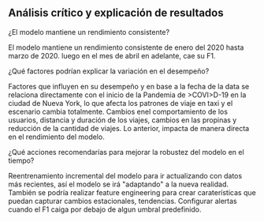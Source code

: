 ## Análisis crítico y explicación de resultados

¿El modelo mantiene un rendimiento consistente?

El modelo mantiene un rendimiento consistente de enero del 2020 hasta marzo de 2020. luego en el mes de abril en adelante, cae su F1.

¿Qué factores podrían explicar la variación en el desempeño?

Factores que influyen en su desempeño y en base a la fecha de la data se relaciona directamente con el inicio de la Pandemia de >COVI>D-19 en la ciudad de Nueva York, lo que afecta los patrones de viaje en taxi y el escenario cambia totalmente. Cambios enel comportamiento de los usuarios, distancia y duración de los viajes, cambios en las propinas y reducción de la cantidad de viajes. Lo anterior, impacta de manera directa en el rendimiento del modelo. 

¿Qué acciones recomendarías para mejorar la robustez del modelo en el tiempo?

Reentrenamiento incremental del modelo para ir actualizando con datos más recientes, así el modelo se irá "adaptando" a la nueva realidad. También se podría realizar feature engineering para crear caraterísticas que puedan capturar cambios estacionales, tendencias. Configurar alertas cuando el F1 caiga por debajo de algun umbral predefinido. 
